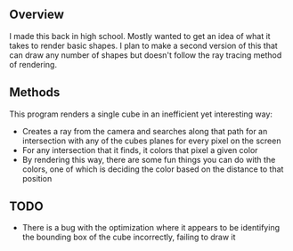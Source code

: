 ## Overview
I made this back in high school. Mostly wanted to get an idea of what it takes to render basic shapes.
I plan to make a second version of this that can draw any number of shapes but doesn't follow the ray tracing method of rendering.
## Methods
This program renders a single cube in an inefficient yet interesting way:
* Creates a ray from the camera and searches along that path for an intersection with any of the cubes planes for every pixel on the screen
* For any intersection that it finds, it colors that pixel a given color
* By rendering this way, there are some fun things you can do with the colors, one of which is deciding the color based on the distance to that position
## TODO
* There is a bug with the optimization where it appears to be identifying the bounding box of the cube incorrectly, failing to draw it
